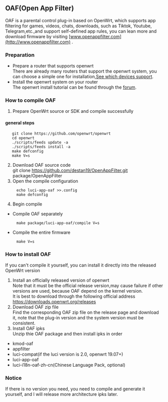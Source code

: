 ## OAF(Open App Filter)  
OAF is a parental control plug-in based on OpenWrt, which supports app filtering for games, videos, chats, downloads, such as Tiktok, Youtube, Telegram,etc.,and support self-defined app rules, you can lean more and download firmware by visiting [www.openappfilter.com](http://www.openappfilter.com) .
### Preparation
- Prepare a router that supports openwrt  
There are already many routers that support the openwrt system, you can choose a simple one for installation,[See which devices support](https://openwrt.org).  
- Install the openwrt system on your router  
The openwrt install tutorial can be found through the [forum](https://forum.openwrt.org).  
### How to compile OAF  
1. Prepare OpenWrt source or SDK and compile successfully   
#### general steps  
```
   git clone https://github.com/openwrt/openwrt
   cd openwrt
   ./scripts/feeds update -a
   ./scripts/feeds install -a
   make defconfig
   make V=s
```   
2. Download OAF source code  
git clone https://github.com/destan19/OpenAppFilter.git package/OpenAppFilter    
3. Open the compile configuration   
```
     echo luci-app-oaf >>.config  
     make defconfig  
```
4. Begin compile  
- Compile OAF separately  
```
     make package/luci-app-oaf/compile V=s  
```
- Compile the entire firmware  
```
     make V=s  
```
### How to install OAF  
If you can't compile it yourself, you can install it directly into the released OpenWrt version  
1. Install an officially released version of openwrt  
Note that it must be the official release version,may cause failure if other versions are used, because OAF depend on the kernel version.  
It is best to download through the following official address  
https://downloads.openwrt.org/releases   
2. Download OAF zip file  
Find the corresponding OAF zip file on the release page and download it, note that the plug-in version and the system version must be consistent.  
3. Install OAF ipks  
Unzip thie OAF package and then install ipks in order  
- kmod-oaf  
- appfilter   
- luci-compat(if the luci version is 2.0, openwrt 19.07+)   
- luci-app-oaf    
- luci-i18n-oaf-zh-cn(Chinese Language Pack, optional)  

### Notice
If there is no version you need, you need to compile and generate it yourself, and I will release more architecture ipks later.


